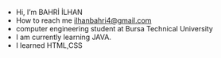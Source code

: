 - Hi, I’m BAHRİ İLHAN 
- How to reach me ilhanbahri4@gmail.com
- computer engineering student at Bursa Technical University
- I am currently learning JAVA.
- I learned HTML,CSS

